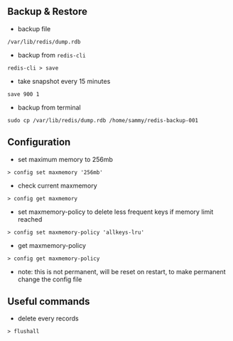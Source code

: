 ## Backup & Restore
- backup file
```
/var/lib/redis/dump.rdb
```
- backup from `redis-cli`
```
redis-cli > save
```
- take snapshot every 15 minutes
```
save 900 1
```

- backup from terminal
```
sudo cp /var/lib/redis/dump.rdb /home/sammy/redis-backup-001
```

## Configuration
- set maximum memory to 256mb
```
> config set maxmemory '256mb'
```
- check current maxmemory
```
> config get maxmemory
```
- set maxmemory-policy to delete less frequent keys if memory limit reached
```
> config set maxmemory-policy 'allkeys-lru'
```
- get maxmemory-policy
```
> config get maxmemory-policy
```

* note: this is not permanent, will be reset on restart, to make permanent change the config file

## Useful commands

- delete every records
```
> flushall
```